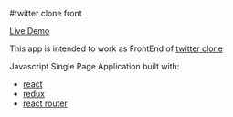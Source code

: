 #twitter clone front

[Live Demo](http://twitter.webabile.com)

This app is intended to work as FrontEnd of [twitter clone](https://github.com/JuanRamino/twitter-clone.git)

Javascript Single Page Application built with:
+ [react]()
+ [redux]()
+ [react router]()

